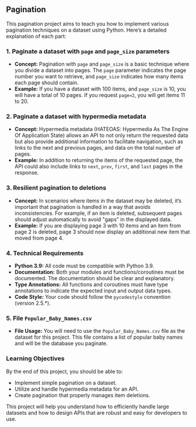 ## Pagination

This pagination project aims to teach you how to implement various pagination techniques on a dataset using Python. Here’s a detailed explanation of each part:

### 1. **Paginate a dataset with `page` and `page_size` parameters**
   - **Concept:** Pagination with `page` and `page_size` is a basic technique where you divide a dataset into pages. The `page` parameter indicates the page number you want to retrieve, and `page_size` indicates how many items each page should contain.
   - **Example:** If you have a dataset with 100 items, and `page_size` is 10, you will have a total of 10 pages. If you request `page=2`, you will get items 11 to 20.

### 2. **Paginate a dataset with hypermedia metadata**
   - **Concept:** Hypermedia metadata (HATEOAS: Hypermedia As The Engine Of Application State) allows an API to not only return the requested data but also provide additional information to facilitate navigation, such as links to the next and previous pages, and data on the total number of pages.
   - **Example:** In addition to returning the items of the requested page, the API could also include links to `next`, `prev`, `first`, and `last` pages in the response.

### 3. **Resilient pagination to deletions**
   - **Concept:** In scenarios where items in the dataset may be deleted, it’s important that pagination is handled in a way that avoids inconsistencies. For example, if an item is deleted, subsequent pages should adjust automatically to avoid "gaps" in the displayed data.
   - **Example:** If you are displaying page 3 with 10 items and an item from page 2 is deleted, page 3 should now display an additional new item that moved from page 4.

### 4. **Technical Requirements**
   - **Python 3.9:** All code must be compatible with Python 3.9.
   - **Documentation:** Both your modules and functions/coroutines must be documented. The documentation should be clear and explanatory.
   - **Type Annotations:** All functions and coroutines must have type annotations to indicate the expected input and output data types.
   - **Code Style:** Your code should follow the `pycodestyle` convention (version 2.5.*).

### 5. **File `Popular_Baby_Names.csv`**
   - **File Usage:** You will need to use the `Popular_Baby_Names.csv` file as the dataset for this project. This file contains a list of popular baby names and will be the database you paginate.

### **Learning Objectives**
By the end of this project, you should be able to:
- Implement simple pagination on a dataset.
- Utilize and handle hypermedia metadata for an API.
- Create pagination that properly manages item deletions.

This project will help you understand how to efficiently handle large datasets and how to design APIs that are robust and easy for developers to use.